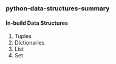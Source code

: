 ﻿### python-data-structures-summary  
 #### In-build Data Structures  
 1. Tuples
 2. Dictionaries
 3. List
 4. Set

